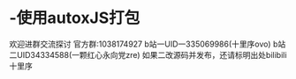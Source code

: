 # -使用autoxJS打包
欢迎进群交流探讨 官方群:1038174927 b站一UID一335069986(十里序ovo) b站二UID34334588(一颗红心永向党zre)
如果二改源码并发布，还请标明出处bilibili十里序